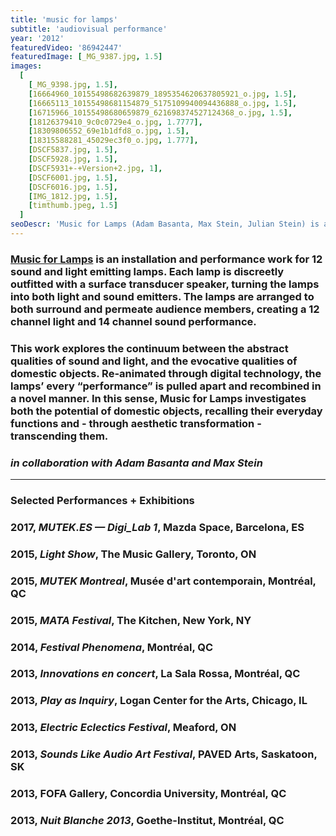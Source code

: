 ```yaml
---
title: 'music for lamps'
subtitle: 'audiovisual performance'
year: '2012'
featuredVideo: '86942447'
featuredImage: [_MG_9387.jpg, 1.5]
images:
  [
    [_MG_9398.jpg, 1.5],
    [16664960_10155498682639879_1895354620637805921_o.jpg, 1.5],
    [16665113_10155498681154879_5175109940094436888_o.jpg, 1.5],
    [16715966_10155498680659879_621698374527124368_o.jpg, 1.5],
    [18126379410_9c0c0729e4_o.jpg, 1.7777],
    [18309806552_69e1b1dfd8_o.jpg, 1.5],
    [18315588281_45029ec3f0_o.jpg, 1.777],
    [DSCF5837.jpg, 1.5],
    [DSCF5928.jpg, 1.5],
    [DSCF5931+-+Version+2.jpg, 1],
    [DSCF6001.jpg, 1.5],
    [DSCF6016.jpg, 1.5],
    [IMG_1812.jpg, 1.5],
    [timthumb.jpeg, 1.5]
  ]
seoDescr: 'Music for Lamps (Adam Basanta, Max Stein, Julian Stein) is an installation and performance work for 12 sound and light emitting lamps.'
---
```


### [Music for Lamps](https://www.musicforlamps.com) is an installation and performance work for 12 sound and light emitting lamps. Each lamp is discreetly outfitted with a surface transducer speaker, turning the lamps into both light and sound emitters. The lamps are arranged to both surround and permeate audience members, creating a 12 channel light and 14 channel sound performance.

### This work explores the continuum between the abstract qualities of sound and light, and the evocative qualities of domestic objects. Re-animated through digital technology, the lamps’ every “performance” is pulled apart and recombined in a novel manner. In this sense, Music for Lamps investigates both the potential of domestic objects, recalling their everyday functions and - through aesthetic transformation - transcending them.

### _in collaboration with Adam Basanta and Max Stein_

---

### **Selected Performances + Exhibitions**

### 2017, _MUTEK.ES — Digi_Lab 1_, Mazda Space, Barcelona, ES

### 2015, _Light Show_, The Music Gallery, Toronto, ON

### 2015, _MUTEK Montreal_, Musée d'art contemporain, Montréal, QC

### 2015, _MATA Festival_, The Kitchen, New York, NY

### 2014, _Festival Phenomena_, Montréal, QC

### 2013, _Innovations en concert_, La Sala Rossa, Montréal, QC

### 2013, _Play as Inquiry_, Logan Center for the Arts, Chicago, IL

### 2013, _Electric Eclectics Festival_, Meaford, ON

### 2013, _Sounds Like Audio Art Festival_, PAVED Arts, Saskatoon, SK

### 2013, FOFA Gallery, Concordia University, Montréal, QC

### 2013, _Nuit Blanche 2013_, Goethe-Institut, Montréal, QC
